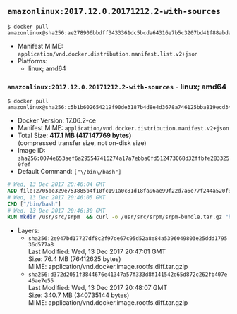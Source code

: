 ## `amazonlinux:2017.12.0.20171212.2-with-sources`

```console
$ docker pull amazonlinux@sha256:ae278906bbdff3433361dc5bcda64316e7b5c3207bd41f88abda36ee7d9a206a
```

-	Manifest MIME: `application/vnd.docker.distribution.manifest.list.v2+json`
-	Platforms:
	-	linux; amd64

### `amazonlinux:2017.12.0.20171212.2-with-sources` - linux; amd64

```console
$ docker pull amazonlinux@sha256:c5b1b602654219f90de3187b4d8e4d3678a746125bba819ecd34ef70701c2579
```

-	Docker Version: 17.06.2-ce
-	Manifest MIME: `application/vnd.docker.distribution.manifest.v2+json`
-	Total Size: **417.1 MB (417147769 bytes)**  
	(compressed transfer size, not on-disk size)
-	Image ID: `sha256:0074e653aef6a295547416274a17a7ebba6fd512473068d32ffbfe2833250fef`
-	Default Command: `["\/bin\/bash"]`

```dockerfile
# Wed, 13 Dec 2017 20:46:04 GMT
ADD file:2705be329e753885b4f10fc191a0c81d18fa96ae99f22d7a6e77f244a520f341 in / 
# Wed, 13 Dec 2017 20:46:05 GMT
CMD ["/bin/bash"]
# Wed, 13 Dec 2017 20:46:30 GMT
RUN mkdir /usr/src/srpm  && curl -o /usr/src/srpm/srpm-bundle.tar.gz "https://amazon-linux-docker-sources.s3-accelerate.amazonaws.com/amzn2/srpm-bundle.tar.gz?versionId=zLN.zsz8iZ2mjVR6CQeBS1t_5MSXnQfu"  && echo "04c78fbd6ab0f8eb142557365e0b78bfb2f25bdadf3633f666ab4f2846c52a78 /usr/src/srpm/srpm-bundle.tar.gz" | sha256sum -c -
```

-	Layers:
	-	`sha256:2e947bd17727df8c2f97de67c95d52a8e84a5396049803e25ddd179536d577a8`  
		Last Modified: Wed, 13 Dec 2017 20:47:01 GMT  
		Size: 76.4 MB (76412625 bytes)  
		MIME: application/vnd.docker.image.rootfs.diff.tar.gzip
	-	`sha256:d372d2051f3844676e41347a57f333d8f141542d65d872c262fb407e46ae7e55`  
		Last Modified: Wed, 13 Dec 2017 20:48:07 GMT  
		Size: 340.7 MB (340735144 bytes)  
		MIME: application/vnd.docker.image.rootfs.diff.tar.gzip

